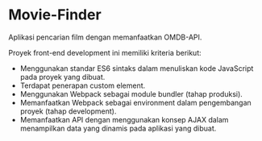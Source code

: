 # Movie-Finder
Aplikasi pencarian film dengan memanfaatkan OMDB-API.

Proyek front-end development ini memiliki kriteria berikut:

- Menggunakan standar ES6 sintaks dalam menuliskan kode JavaScript pada proyek yang dibuat.
- Terdapat penerapan custom element.
- Menggunakan Webpack sebagai module bundler (tahap produksi).
- Memanfaatkan Webpack sebagai environment dalam pengembangan proyek (tahap development).
- Memanfaatkan API dengan menggunakan konsep AJAX dalam menampilkan data yang dinamis pada aplikasi yang dibuat.
